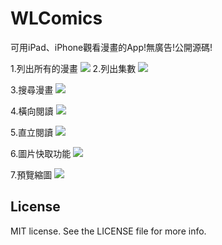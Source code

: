 # WLComics
可用iPad、iPhone觀看漫畫的App!無廣告!公開源碼!

1.列出所有的漫畫
![](https://github.com/WebberLai/WLComics/blob/master/WLComics/App%20Preview/List.PNG)
2.列出集數
![](https://github.com/WebberLai/WLComics/blob/master/WLComics/App%20Preview/Comics.PNG)

3.搜尋漫畫
![](https://github.com/WebberLai/WLComics/blob/master/WLComics/App%20Preview/Search%20Result.PNG)

4.橫向閱讀
![](https://github.com/WebberLai/WLComics/blob/master/WLComics/App%20Preview/Rotate.PNG)

5.直立閱讀
![](https://github.com/WebberLai/WLComics/blob/master/WLComics/App%20Preview/Full.PNG)

6.圖片快取功能
![](https://github.com/WebberLai/WLComics/blob/master/WLComics/App%20Preview/Cache.PNG)

7.預覽縮圖
![](https://github.com/WebberLai/WLComics/blob/master/WLComics/App%20Preview/Preview.PNG)

## License
MIT license. See the LICENSE file for more info.
